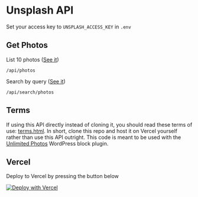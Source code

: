 # Unsplash API

Set your access key to `UNSPLASH_ACCESS_KEY` in `.env`

## Get Photos

List 10 photos ([See it](https://unsplash-api-search.vercel.app/api/photos))
```
/api/photos
```

Search by query ([See it](https://unsplash-api-search.vercel.app/api/search/photos))
```
/api/search/photos
```
## Terms
If using this API directly instead of cloning it, you should read these terms of use: [terms.html](https://unsplash-api-search.vercel.app/terms.html). In short, clone this repo and host it on Vercel yourself rather than use this API outright. This code is meant to be used with the [Unlimited Photos](https://wordpress.org/plugins/unlimited-photos) WordPress block plugin.
## Vercel

Deploy to Vercel by pressing the button below

[![Deploy with Vercel](https://vercel.com/button)](https://vercel.com/new/clone?repository-url=https%3A%2F%2Fgithub.com%2FKevinBatdorf%2Funsplash-api)
